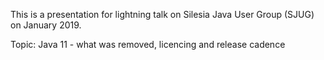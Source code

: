 This is a presentation for lightning talk on Silesia Java User Group (SJUG) on January 2019.

Topic: Java 11 - what was removed, licencing and release cadence